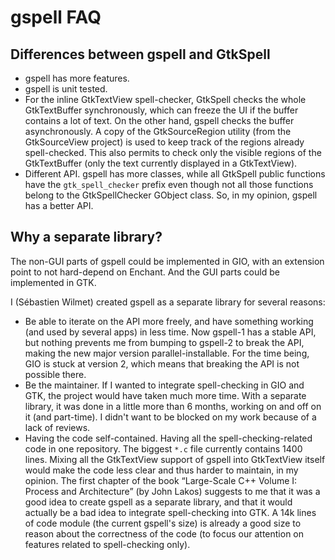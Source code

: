 gspell FAQ
==========

Differences between gspell and GtkSpell
---------------------------------------

- gspell has more features.
- gspell is unit tested.
- For the inline GtkTextView spell-checker, GtkSpell checks the whole
  GtkTextBuffer synchronously, which can freeze the UI if the buffer contains a
  lot of text. On the other hand, gspell checks the buffer asynchronously. A
  copy of the GtkSourceRegion utility (from the GtkSourceView project) is used
  to keep track of the regions already spell-checked. This also permits to
  check only the visible regions of the GtkTextBuffer (only the text currently
  displayed in a GtkTextView).
- Different API. gspell has more classes, while all GtkSpell public functions
  have the `gtk_spell_checker` prefix even though not all those functions
  belong to the GtkSpellChecker GObject class. So, in my opinion, gspell has a
  better API.

Why a separate library?
-----------------------

The non-GUI parts of gspell could be implemented in GIO, with an extension
point to not hard-depend on Enchant. And the GUI parts could be implemented in
GTK.

I (Sébastien Wilmet) created gspell as a separate library for several reasons:
- Be able to iterate on the API more freely, and have something working (and
  used by several apps) in less time. Now gspell-1 has a stable API, but
  nothing prevents me from bumping to gspell-2 to break the API, making the new
  major version parallel-installable. For the time being, GIO is stuck at
  version 2, which means that breaking the API is not possible there.
- Be the maintainer. If I wanted to integrate spell-checking in GIO and GTK,
  the project would have taken much more time. With a separate library, it was
  done in a little more than 6 months, working on and off on it (and
  part-time). I didn't want to be blocked on my work because of a lack of
  reviews.
- Having the code self-contained. Having all the spell-checking-related code in
  one repository. The biggest `*.c` file currently contains 1400 lines. Mixing
  all the GtkTextView support of gspell into GtkTextView itself would make the
  code less clear and thus harder to maintain, in my opinion. The first chapter
  of the book “Large-Scale C++ Volume I: Process and Architecture” (by
  John Lakos) suggests to me that it was a good idea to create gspell as a
  separate library, and that it would actually be a bad idea to integrate
  spell-checking into GTK. A 14k lines of code module (the current gspell's
  size) is already a good size to reason about the correctness of the code (to
  focus our attention on features related to spell-checking only).
